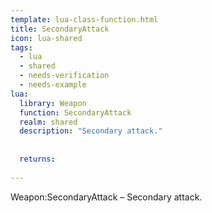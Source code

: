 ```yaml
---
template: lua-class-function.html
title: SecondaryAttack
icon: lua-shared
tags:
  - lua
  - shared
  - needs-verification
  - needs-example
lua:
  library: Weapon
  function: SecondaryAttack
  realm: shared
  description: "Secondary attack."
  
  
  returns:
    
---
```


<div class="lua__search__keywords">
Weapon:SecondaryAttack &#x2013; Secondary attack.
</div>
